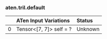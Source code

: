 ### aten.tril.default
|    | ATen Input Variations   | Status   |
|---:|:------------------------|:---------|
|  0 | Tensor<[7, 7]> self = ? | Unknown  |

